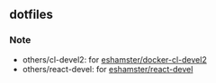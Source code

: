 ## dotfiles

### Note

- others/cl-devel2: for [eshamster/docker-cl-devel2](https://github.com/eshamster/docker-cl-devel2)
- others/react-devel: for [eshamster/react-devel](https://github.com/eshamster/react-devel)
